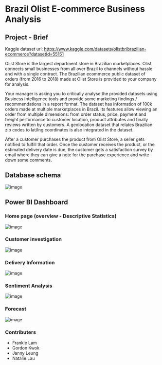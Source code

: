 # Brazil Olist E-commerce Business Analysis

## Project - Brief
Kaggle dataset
url: https://www.kaggle.com/datasets/olistbr/brazilian-ecommerce?datasetId=55151

Olist Store is the largest department store in Brazilian marketplaces. Olist connects small businesses from all over Brazil to channels without hassle and with a single contract. The Brazilian ecommerce public dataset of orders (from 2016 to 2018) made at Olist Store is provided to your company for analysis.

Your manager is asking you to critically analyse the provided datasets using Business Intelligence tools and provide some marketing findings / recommendations in a report format. The dataset has information of 100k orders made at multiple marketplaces in Brazil. Its features allow viewing an order from multiple dimensions: from order status, price, payment and freight performance to customer location, product attributes and finally reviews written by customers. A geolocation dataset that relates Brazilian zip codes to lat/lng coordinates is also integrated in the dataset.

After a customer purchases the product from Olist Store, a seller gets notified to fulfill that order. Once the customer receives the product, or the estimated delivery date is due, the customer gets a satisfaction survey by email where they can give a note for the purchase experience and write down some comments.

## Database schema
![image](https://user-images.githubusercontent.com/112617394/204480104-accf206a-92c9-4162-8b28-f5cec5577dc2.png)


## Power BI Dashboard

### Home page (overview - Descriptive Statistics)
![image](https://user-images.githubusercontent.com/112617394/204478530-af4a6c90-0719-46dc-9294-0a15f5a70707.png)

### Customer investigation
![image](https://user-images.githubusercontent.com/112617394/204478750-97c1e582-7704-4c2d-9518-2e9630377d76.png)

### Delivery Information
![image](https://user-images.githubusercontent.com/112617394/204478904-fec48569-9249-4201-8bd3-61d837852a51.png)

### Sentiment Analysis
![image](https://user-images.githubusercontent.com/112617394/204479040-d6b0d384-3847-4cb7-9dd6-738efe85b962.png)

### Forecast
![image](https://user-images.githubusercontent.com/112617394/204479161-1afbcf75-c5a6-4817-9751-342ecc11a798.png)


### Contributers
* Frankie Lam
* Gordon Kwok
* Janny Leung
* Natalie Lau
